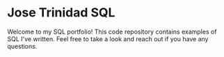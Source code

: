 # Jose Trinidad SQL

Welcome to my SQL portfolio! This code repository contains examples of SQL I've written. Feel free to take a look and reach out if you have any questions.
